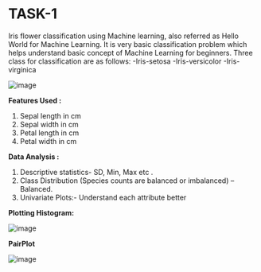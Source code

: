 # TASK-1
Iris flower classification using Machine learning, also referred as Hello World for Machine Learning. It is very basic classification problem which helps understand basic concept of Machine Learning for beginners.
Three class for classification are as follows:
-Iris-setosa
-Iris-versicolor
-Iris-virginica

![image](https://github.com/Harshitha-Chalumuri/LGMVIP/assets/124804800/49083c79-323d-4cfd-869c-8e38ae4ddbf1)


**Features Used :**
1. Sepal length in cm 
2. Sepal width in cm 
3. Petal length in cm 
4. Petal width in cm

**Data Analysis :**
1. Descriptive statistics- SD, Min, Max etc .
2. Class Distribution (Species counts are balanced or imbalanced) – Balanced.
3. Univariate Plots:- Understand each attribute better




**Plotting Histogram:**

![image](https://github.com/Harshitha-Chalumuri/LGMVIP/assets/124804800/f96d906f-5d79-4de0-8152-6cf6afa18790)


**PairPlot**

![image](https://github.com/Harshitha-Chalumuri/LGMVIP/assets/124804800/ab53742d-8624-41c2-ba72-73b8e94ec3cd)















